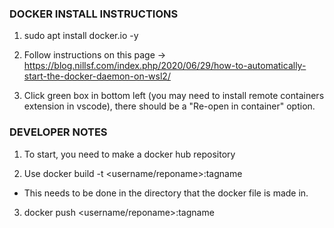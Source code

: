 ### DOCKER INSTALL INSTRUCTIONS

1. sudo apt install docker.io -y

2. Follow instructions on this page -> https://blog.nillsf.com/index.php/2020/06/29/how-to-automatically-start-the-docker-daemon-on-wsl2/

3. Click green box in bottom left (you may need to install remote containers extension in vscode), there should be a "Re-open in container" option.


### DEVELOPER NOTES

1. To start, you need to make a docker hub repository

2. Use docker build -t <username/reponame>:tagname
- This needs to be done in the directory that the docker file is made in.

3. docker push <username/reponame>:tagname